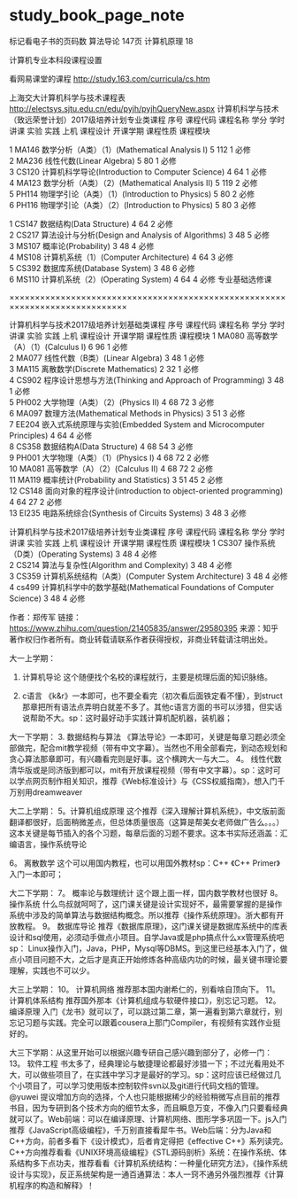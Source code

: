 # study_book_page_note
标记看电子书的页码数
算法导论 147页
计算机原理 18

计算机专业本科段课程设置

看网易课堂的课程
http://study.163.com/curricula/cs.htm

上海交大计算机科学与技术课程表
http://electsys.sjtu.edu.cn/edu/pyjh/pyjhQueryNew.aspx
计算机科学与技术（致远荣誉计划）2017级培养计划专业类课程
序号	课程代码	课程名称	学分	学时	讲课	实验	实践	上机	课程设计	开课学期	课程性质	课程模块

1	MA146	数学分析（A类）（1）(Mathematical Analysis I)	5	112	 	 	 	 	 	1	必修	
2	MA236	线性代数(Linear Algebra)	5	80	 	 	 	 	 	1	必修	
3	CS120	计算机科学导论(Introduction to Computer Science)	4	64	 	 	 	 	 	1	必修	
4	MA123	数学分析（A类）（2）(Mathematical Analysis II)	5	119	 	 	 	 	 	2	必修	
5	PH114	物理学引论（A类）（1）(Introduction to Physics)	5	80	 	 	 	 	 	2	必修	
6	PH116	物理学引论（A类）（2）(Introduction to Physics)	5	80	 	 	 	 	 	3	必修	

1	CS147	数据结构(Data Structure)	4	64	 	 	 	 	 	2	必修	
2	CS217	算法设计与分析(Design and Analysis of Algorithms)	3	48	 	 	 	 	 	5	必修	
3	MS107	概率论(Probability)	3	48	 	 	 	 	 	4	必修	
4	MS108	计算机系统（1）(Computer Architecture)	4	64	 	 	 	 	 	3	必修	
5	CS392	数据库系统(Database System)	3	48	 	 	 	 	 	6	必修	
6	MS110	计算机系统（2）(Operating System)	4	64	 	 	 	 	 	4	必修	专业基础选修课



×××××××××××××××××××××××××××××××××××××××××××××××××××××××××××××××××××××××××××××

 	
计算机科学与技术2017级培养计划基础类课程
序号	课程代码	课程名称	学分	学时	讲课	实验	实践	上机	课程设计	开课学期	课程性质	课程模块
1	MA080	高等数学（A）（1）(Calculus I)	6	96	 	 	 	 	 	1	必修	
2	MA077	线性代数（B类）(Linear Algebra)	3	48	 	 	 	 	 	1	必修	
3	MA115	离散数学(Discrete Mathematics)	2	32	 	 	 	 	 	1	必修	
4	CS902	程序设计思想与方法(Thinking and Approach of Programming)	3	48	 	 	 	 	 	1	必修	
5	PH002	大学物理（A类）（2）(Physics II)	4	68	72	 	 	 	 	3	必修	
6	MA097	数理方法(Mathematical Methods in Physics)	3	51	 	 	 	 	 	3	必修	
7	EE204	嵌入式系统原理与实验(Embedded System and Microcomputer Principles)	4	64	 	 	 	 	 	4	必修	
8	CS358	数据结构A(Data Structure)	4	68	54	 	 	 	 	3	必修	
9	PH001	大学物理（A类）（1）(Physics I)	4	68	72	 	 	 	 	2	必修	
10	MA081	高等数学（A）（2）(Calculus II)	4	68	72	 	 	 	 	2	必修	
11	MA119	概率统计(Probability and Statistics)	3	51	45	 	 	 	 	2	必修	
12	CS148	面向对象的程序设计(introduction to object-oriented programming)	4	64	27	 	 	 	 	2	必修	
13	EI235	电路系统综合(Synthesis of Circuits Systems)	3	48	 	 	 	 	 	3	必修	


计算机科学与技术2017级培养计划专业类课程
序号	课程代码	课程名称	学分	学时	讲课	实验	实践	上机	课程设计	开课学期	课程性质	课程模块
1	CS307	操作系统（D类）(Operating Systems)	3	48	 	 	 	 	 	4	必修	
2	CS214	算法与复杂性(Algorithm and Complexity)	3	48	 	 	 	 	 	4	必修	
3	CS359	计算机系统结构（A类）(Computer System Architecture)	3	48	 	 	 	 	 	4	必修	
4	cs499	计算机科学中的数学基础(Mathematical Foundations of Computer Science)	3	48	 	 	 	 	 	4	必修




作者：郑传军
链接：https://www.zhihu.com/question/21405835/answer/29580395
来源：知乎
著作权归作者所有。商业转载请联系作者获得授权，非商业转载请注明出处。

大一上学期：
1. 计算机导论 这个随便找个名校的课程就行，主要是梳理后面的知识脉络。

2. c语言  《k&r》一本即可，也不要全看完（初次看后面铁定看不懂），到struct那章把所有语法点弄明白就差不多了。其他c语言方面的书可以涉猎，但实话说帮助不大。sp：这时最好动手实践计算机配机器，装机器；

大一下学期：
3. 数据结构与算法  《算法导论》一本即可，关键是每章习题必须全部做完，配合mit教学视频（带有中文字幕）。当然也不用全部看完，到动态规划和贪心算法那章即可，有兴趣看完则是好事。这个横跨大一与大二。
4。 线性代数  清华版或是同济版到都可以，mit有开放课程视频（带有中文字幕）。sp：这时可以学点网页制作相关知识，推荐《Web标准设计》与《CSS权威指南》，想入门千万别用dreamweaver

大二上学期：
5。计算机组成原理  这个推荐《深入理解计算机系统》，中文版前面翻译都很好，后面稍微差点，但总体质量很高（这算是帮美女老师做广告么。。。）这本关键是每节插入的各个习题，每章后面的习题不要求。这本书实际还涵盖：汇编语言，操作系统导论

6。 离散数学  这个可以用国内教程，也可以用国外教材sp：C++ 《C++ Primer》入门一本即可；

大二下学期：
7。 概率论与数理统计  这个跟上面一样，国内数学教材也很好
8。 操作系统  什么鸟叔就呵呵了，这门课关键是设计实现好不，最需要掌握的是操作系统中涉及的简单算法与数据结构概念。所以推荐《操作系统原理》。浙大都有开放教程。
9。 数据库导论  推荐《数据库原理》，这门课关键是数据库系统中的库表设计和sql使用，必须动手做点小项目。自学Java或是php搞点什么xx管理系统吧sp： Linux操作入门，Java，PHP，Mysql等DBMS。到这里已经基本入门了，做点小项目问题不大，之后才是真正开始修炼各种高级内功的时候，最关键书理论要理解，实践也不可以少。

大三上学期：
10。 计算机网络  推荐那本国内谢希仁的，别看啥自顶向下。
11。 计算机体系结构  推荐国外那本《计算机组成与软硬件接口》，别忘记习题。
12。 编译原理  入门《龙书》就可以了，可以跳过第二章，第一遍看到第六章就行，别忘记习题与实践。完全可以跟着cousera上那门Compiler，有视频有实践作业挺好的。

大三下学期：从这里开始可以根据兴趣专研自己感兴趣到部分了，必修一门：
13。 软件工程  书太多了，经典理论与敏捷理论都最好涉猎一下；不过光看用处不大，可以做些项目了，在实践中学习才是最好的学习。sp：这时应该已经做过几个小项目了，可以学习使用版本控制软件svn以及git进行代码文档的管理。@yuwei 提议增加方向的选择，个人也只能根据稀少的经验稍微写点目前的推荐书目，因为专研到各个技术方向的细节太多，而且瞬息万变，不像入门只要看经典就可以了。Web前端：可以在编译原理、计算机网络、图形学多巩固一下。js入门推荐《JavaScript高级编程》，千万别直接看犀牛书。Web后端：分为Java和C++方向，前者多看下《设计模式》，后者肯定得把《effective C++》系列读完。C++方向推荐看看《UNIX环境高级编程》《STL源码剖析》系统：在操作系统、体系结构多下点功夫，推荐看看《计算机系统结构：一种量化研究方法》，《操作系统设计与实现》，反正系统架构是一通百通算法：本人一窍不通另外强烈推荐《计算机程序的构造和解释》！	
